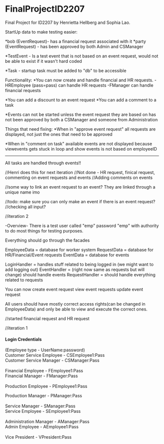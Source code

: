 # FinalProjectID2207

Final Project for ID2207 by Henrietta Hellberg and Sophia Lao.

StartUp data to make testing easier:

*bob (EventRequest)- has a financial request associated with it
*party (EventRequest) - has been approved by both Admin and CSManager

*TestEvent - Is a test event that is not based on an event request, would not be able to exist if it wasn't hard coded

*Task - startup task must be added to "db" to be accessible

Functionality:
*You can now create and handle financial and HR requests.
-HREmployee (pass=pass) can handle HR requests
-FManager can handle financial requests

*You can add a discount to an event request
*You can add a comment to a task

*Events can not be started unless the event request they are based on has not been approved by both a CSManager and someone from Administration

Things that need fixing:
*When in "approve event request" all requests are displayed, not just the ones that need to be approved

*When in "comment on task" available events are not displayed because viewevents gets stuck in loop and show events is not based on employeeID

--------------------------
All tasks are handled through events!!

//Henri does this for next iteration
//Not done - HR request, finical request, commenting on event requests and events
//Adding comments on events

//some way to link an event request to an event?
They are linked through a unique name imo


//todo: make sure you can only make an event if there is an event request?
//checking all input?

//iteration 2

-Overview-
There is a test user called "emp" password "emp" with authority to do most things for testing purposes.

Everything should go through the facades

EmployeeData = database for worker system
RequestData = database for HR/Financial/Event requests
EventData = database for events

LoginHandler = handles stuff related to being logged in (we might want to add logging out)
EventHandler = (right now same as requests but will change) should handle events
RequestHandler = should handle everything related to requests

You can now
create event request
view event requests
update event request


All users should have mostly correct access rights(can be changed in EmployeeData) and only be able to view and execute the correct ones.

//started financial request and HR request

//iteration 1
#### Login Credentials

(Employee type - UserName:password)<br/>
Customer Service Employee - CSEmployee1:Pass<br/>
Customer Service Manager - CSManager:Pass<br/>
<br/>
Financial Employee - FEmployee1:Pass<br/>
Financial Manager - FManager:Pass<br/>
<br/>
Production Employee - PEmployee1:Pass<br/>

Production Manager - PManager:Pass<br/>
<br/>
Service Manager - SManager:Pass<br/>
Service Employee - SEmployee1:Pass<br/>
<br/>
Administration Manager - AManager:Pass<br/>
Admin Employee - AEmployee1:Pass<br/>
<br/>
Vice President - VPresident:Pass<br/>
